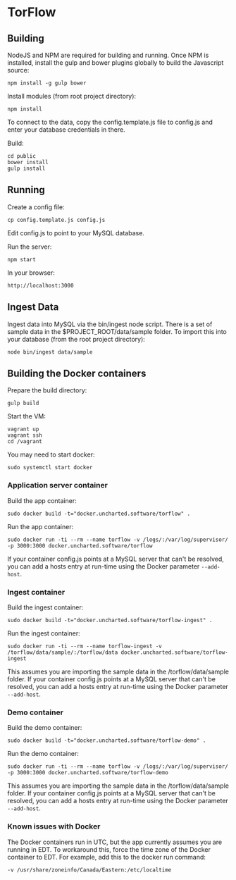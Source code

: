 # TorFlow

## Building

NodeJS and NPM are required for building and running. Once NPM is installed, install the gulp and bower plugins globally to build the Javascript source:

	npm install -g gulp bower

Install modules (from root project directory):

    npm install

To connect to the data, copy the config.template.js file to config.js and enter your database credentials in there.

Build:

    cd public
	bower install
    gulp install

## Running

Create a config file:

	cp config.template.js config.js

Edit config.js to point to your MySQL database.

Run the server:

	npm start

In your browser:

	http://localhost:3000

## Ingest Data

Ingest data into MySQL via the bin/ingest node script.  There is a set of sample data in the $PROJECT_ROOT/data/sample folder.  To import this into your database (from the root project directory):

	node bin/ingest data/sample

## Building the Docker containers

Prepare the build directory:

	gulp build

Start the VM:

    vagrant up
    vagrant ssh
    cd /vagrant

You may need to start docker:

	sudo systemctl start docker

### Application server container

Build the app container:

    sudo docker build -t="docker.uncharted.software/torflow" .

Run the app container:

    sudo docker run -ti --rm --name torflow -v /logs/:/var/log/supervisor/ -p 3000:3000 docker.uncharted.software/torflow

If your container config.js points at a MySQL server that can't be resolved, you can add a hosts entry at run-time using the Docker parameter `--add-host`.

### Ingest container

Build the ingest container:

    sudo docker build -t="docker.uncharted.software/torflow-ingest" .

Run the ingest container:

    sudo docker run -ti --rm --name torflow-ingest -v /torflow/data/sample/:/torflow/data docker.uncharted.software/torflow-ingest

This assumes you are importing the sample data in the /torflow/data/sample folder. If your container config.js points at a MySQL server that can't be resolved, you can add a hosts entry at run-time using the Docker parameter `--add-host`.

### Demo container

Build the demo container:

    sudo docker build -t="docker.uncharted.software/torflow-demo" .

Run the demo container:

    sudo docker run -ti --rm --name torflow -v /logs/:/var/log/supervisor/ -p 3000:3000 docker.uncharted.software/torflow-demo

This assumes you are importing the sample data in the /torflow/data/sample folder. If your container config.js points at a MySQL server that can't be resolved, you can add a hosts entry at run-time using the Docker parameter `--add-host`.

### Known issues with Docker

The Docker containers run in UTC, but the app currently assumes you are running in EDT.  To workaround this, force the time zone of the Docker container to EDT. For example, add this to the docker run command:

	-v /usr/share/zoneinfo/Canada/Eastern:/etc/localtime

